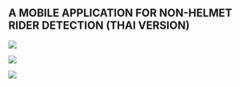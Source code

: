 
  ## A MOBILE APPLICATION FOR NON-HELMET RIDER DETECTION (THAI VERSION)
  <!-- image or video of project -->
  ![](https://github.com/MrDenine/non-helmet-detection-mobile-application/blob/main/preview/gif/1.gif)
  
  ![](https://github.com/MrDenine/non-helmet-detection-mobile-application/blob/main/preview/gif/2.gif)
  
  ![](https://github.com/MrDenine/non-helmet-detection-mobile-application/blob/main/preview/gif/3.gif)
 

